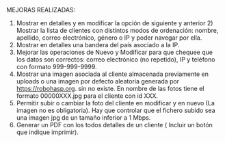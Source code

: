 MEJORAS REALIZADAS:
1) Mostrar en detalles y en modificar la opción de siguiente y anterior 2) Mostrar la lista de clientes con distintos modos de ordenación: nombre, apellido, correo electrónico, género o IP y poder navegar por ella.
3) Mostrar en detalles una bandera del país asociado a la IP.
4) Mejorar las operaciones de Nuevo y Modificar para que chequee que los datos son correctos: correo electrónico (no repetido), IP y teléfono con formato 999-999-9999.
5) Mostrar una imagen asociada al cliente almacenada previamente en uploads o una imagen por defecto aleatoria generada por https://robohasp.org. sin no existe. En nombre de las fotos tiene el formato 00000XXX.jpg para el cliente con id XXX.
6) Permitir subir o cambiar la foto del cliente en modificar y en nuevo (La imagen no es obligatoria). Hay que controlar que el fichero subido sea una imagen jpg de un tamaño inferior a 1 Mbps.
7) Generar un PDF con los todos detalles de un cliente ( Incluir un botón que indique imprimir).
